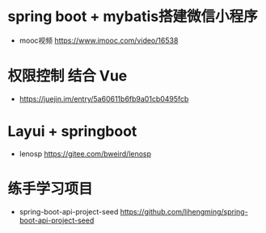 # spring boot + mybatis搭建微信小程序

- mooc视频 <https://www.imooc.com/video/16538>

# 权限控制 结合 Vue

- <https://juejin.im/entry/5a60611b6fb9a01cb0495fcb>

# Layui + springboot

- lenosp <https://gitee.com/bweird/lenosp>

# 练手学习项目

- spring-boot-api-project-seed <https://github.com/lihengming/spring-boot-api-project-seed>
